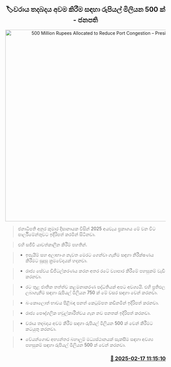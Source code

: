 <p align='center'><b><h2 align='center' title='500 Million Rupees Allocated to Reduce Port Congestion – President'>🏷වරාය තදබදය අවම කිරීම සඳහා රුපියල් මිලියන 500 ක් - ජනපති</h2></b></p>
<p align='center'><img src='https://helakuru.sgp1.cdn.digitaloceanspaces.com/esana/images/lib/budget-2025-new-live.jpg' width='600' alt='500 Million Rupees Allocated to Reduce Port Congestion – President'></p>

> ජනාධිපති අනුර කුමාර දිසානායක විසින් 2025 අයවැය ප්‍රකාශය මේ වන විට පාර්ලිමේන්තුවට ඉදිරිපත් කරමින් සිටිනවා.

> එහි සජීවී යාවත්කාලීන කිරීම් පහතින්.

> * ඉපැයීම් සහ අලාභාංශ නැවත මෙරට ගෙන්වා ගැනීම සඳහා නිරීක්ෂණය කිරීමට සුදුසු ක්‍රමවේදයක් හදනවා.

> * රාජ්‍ය සේවය ඩිජිටල්කරණය කරන අතර රටේ ව්‍යාපාර කිරීමේ පහසුකම් වැඩි කරනවා.

> * රට තුළ ජාතික තත්ත්ව කළමනාකරණ පද්ධතියක් අපට අවශ්‍යයි. එහි ප්‍රතිඵල ලබාගැනීම සඳහා රුපියල් මිලියන 750 ක් මේ වසර සඳහා වෙන් කරනවා.

> * බංකොලොත් භාවය පිළිබඳ පනත් කෙටුම්පත කඩිනමින් ඉදිරිපත් කරනවා.

> * රාජ්‍ය පෞද්ගලික හවුල්කාරීත්වය ගැන නව පනතක් ඉදිරිපත් කරනවා.

> * වරාය තදබදය අවම කිරීම සඳහා රුපියල් මිලියන 500 ක් වෙන් කිරීමට කටයුතු කරනවා.

> * වේයන්ගොඩ අභ්‍යන්තර බහාලුම් මධ්‍යස්ථානයක් සැකසීම සඳහා අවශ්‍ය පහසුකම් සඳහා රුපියල් මිලියන 500 ක් වෙන් කරනවා.



<h3 align='right'><a href='https://www.helakuru.lk/esana/p/107516/'>📅 2025-02-17 11:15:10</a></h3>
